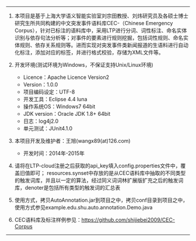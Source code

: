 ---
1. 本项目是基于上海大学语义智能实验室刘宗田教授、刘炜研究员及各硕士博士研究生所共同构建的中文突发事件语料库CEC-（Chinese Emergency Corpus），针对已标注的语料库中，采用LTP进行分词、词性标注、命名实体识别与依存句法分析等；对事件的要素进行规则挖掘，包括词性规则、命名实体规则、依存关系规则等。进而实现对突发事件类新闻报道的生语料进行自动化标注，添加对应的标签，并进行格式校验，存储为XML文件等。

2. 开发环境(测试环境为Windows，不保证支持Unix/Linux环境)
	* Licence：Apache Licence Version2
	* Version：1.0.0
	* 项目编码设定：UTF-8
	* 开发工具：Eclipse 4.4 luna
	* 操作系统OS：Windows7 64bit
	* JDK version：Oracle JDK 1.8+ 64bit
	* 日志：log4j2.0
	* 单元测试：JUnit4.1.0

3. 本项目开发及维护者：王旭(wangx89(at)126.com)
	* 开发时间：2014年-2015年

4. 请将在LTP-cloud注册之后获取的api_key填入config.properties文件中，覆盖旧值即可；
resources.synset中存放的是从CEC语料库中抽取的不同类型的触发词库，并且以一定的算法，经过同义词词林扩展版扩充之后的触发词库，denoter是包括所有类型的触发词的汇总表

5. 使用方式，拷贝AutoAnnotation.jar到项目之中，拷贝conf目录到项目之中，使用方式参见example.edu.shu.auto.annotation.Demo.java

6. CEC语料库及标注样例参见：https://github.com/shijiebei2009/CEC-Corpus

---